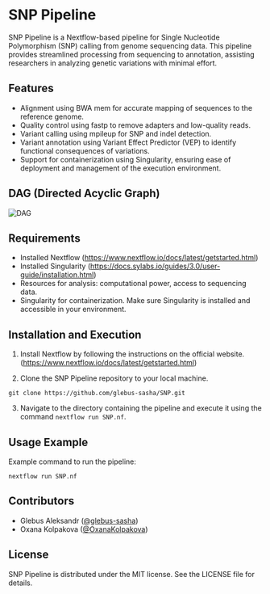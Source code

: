 # SNP Pipeline

SNP Pipeline is a Nextflow-based pipeline for Single Nucleotide Polymorphism (SNP) calling from genome sequencing data. This pipeline provides streamlined processing from sequencing to annotation, assisting researchers in analyzing genetic variations with minimal effort.

## Features

- Alignment using BWA mem for accurate mapping of sequences to the reference genome.
- Quality control using fastp to remove adapters and low-quality reads.
- Variant calling using mpileup for SNP and indel detection.
- Variant annotation using Variant Effect Predictor (VEP) to identify functional consequences of variations.
- Support for containerization using Singularity, ensuring ease of deployment and management of the execution environment.

## DAG (Directed Acyclic Graph)

![DAG](https://github.com/glebus-sasha/SNP/image/DAG.png)

## Requirements

- Installed Nextflow (https://www.nextflow.io/docs/latest/getstarted.html)
- Installed Singularity (https://docs.sylabs.io/guides/3.0/user-guide/installation.html)
- Resources for analysis: computational power, access to sequencing data.
- Singularity for containerization. Make sure Singularity is installed and accessible in your environment.

## Installation and Execution

1. Install Nextflow by following the instructions on the official website. (https://www.nextflow.io/docs/latest/getstarted.html)

2. Clone the SNP Pipeline repository to your local machine.
```
git clone https://github.com/glebus-sasha/SNP.git
```
3. Navigate to the directory containing the pipeline and execute it using the command `nextflow run SNP.nf`.


## Usage Example

Example command to run the pipeline:

```
nextflow run SNP.nf
```

## Contributors

- Glebus Aleksandr ([@glebus-sasha](https://github.com/glebus-sasha/))
- Oxana Kolpakova ([@OxanaKolpakova](https://github.com/OxanaKolpakova))

## License

SNP Pipeline is distributed under the MIT license. See the LICENSE file for details.
